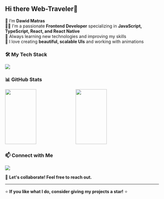 ## Hi there Web-Traveler👋  

👋 I’m **Dawid Matras**  
👨‍💻 I'm a passionate **Frontend Developer** specializing in **JavaScript, TypeScript, React, and React Native**  
🌱 Always learning new technologies and improving my skills  
🎨 I love creating **beautiful, scalable UIs** and working with animations  

### 🛠 My Tech Stack  
<p align="start">
  <img src="https://skillicons.dev/icons?i=ts,react,nextjs,css,tailwind,sass,styledcomponents,git,github,supabase,jest,vite,vitest,yarn" />
</p>  

### 📊 GitHub Stats  
<p align="start">
  <img src="https://github-readme-stats.vercel.app/api?username=Davee89&show_icons=true&theme=tokyonight&rank_icon=github&bg_color=45,fc6c48,ff6699,8e44ad&text_color=FFFFFF&icon_color=FFFFFF&title_color=FFFFFF" width="45%" height="180px" />
  <img src="https://github-readme-stats.vercel.app/api/top-langs/?username=Davee89&layout=compact&theme=tokyonight&bg_color=330,8e44ad,ff6699,fc6c48&text_color=FFFFFF&icon_color=FFFFFF&title_color=FFFFFF" width="45%" height="180px" />
</p>  

### 📫 Connect with Me  
[<img src="https://skillicons.dev/icons?i=linkedin" />](https://www.linkedin.com/in/dawid-matras)  

💬 **Let's collaborate! Feel free to reach out.**  

---

⭐ **If you like what I do, consider giving my projects a star!** ⭐  
